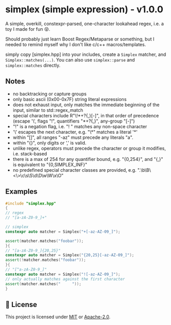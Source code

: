 # simplex (simple expression) - v1.0.0

A simple, overkill, constexpr-parsed, one-character lookahead regex, i.e. a toy I made for fun 😝.

Should probably just learn Boost Regex/Metaparse or something, but I needed to remind myself why I don't like c/c++ macros/templates.

simply copy [simplex.hpp] into your includes, create a `Simplex` matcher, and `Simplex::matches(...)`. You can also use `simplex::parse` and `simplex::matches` directly.

## Notes

- no backtracking or capture groups
- only basic ascii (0x00-0x7F) string literal expressions
- does not exhaust input, only matches the immediate beginning of the input, similar to std::regex_match
- special characters include R"\\!\*+?{,}\[-]", in that order of precedence (escape '\\', flags "!", quantifiers "*+?{,}", any-group "\[-]")
- "!" is a negation flag, i.e. "! " matches any non-space character
- '\\' escapes the next character, e.g. "\\\*" matches a literal '*'
- within "\[]", all ranges "-az" must precede any literals "a".
- within "{}", only digits or ',' is valid.
- unlike regex, operators must precede the character or group it modifies, i.e. stack-based
- there is a max of 254 for any quantifier bound, e.g. "{0,254}", and "{,}" is equivalent to "{0,SIMPLEX_INF}"
- no predefined special character classes are provided, e.g. ".\b\B\\<\\>\c\s\S\d\D\w\W\x\O"

## Examples

```cpp
#include "simplex.hpp"
{
// regex
// "[a-zA-Z0-9_]+"

// simplex
constexpr auto matcher = Simplex("+[-az-AZ-09_]");

assert(matcher.matches("foobar"));
}{
// "[a-zA-Z0-9_]{20,25}"
constexpr auto matcher = Simplex("{20,25}[-az-AZ-09_]");
assert(!matcher.matches("foobar"));
}{
// "[^a-zA-Z0-9_]"
constexpr auto matcher = Simplex("![-az-AZ-09_]");
// only actually matches against the first character
assert(matcher.matches("     "));
}
```

## 📜 License

This project is licensed under [MIT](./LICENSE) or [Apache-2.0](./LICENSE-APACHE).
